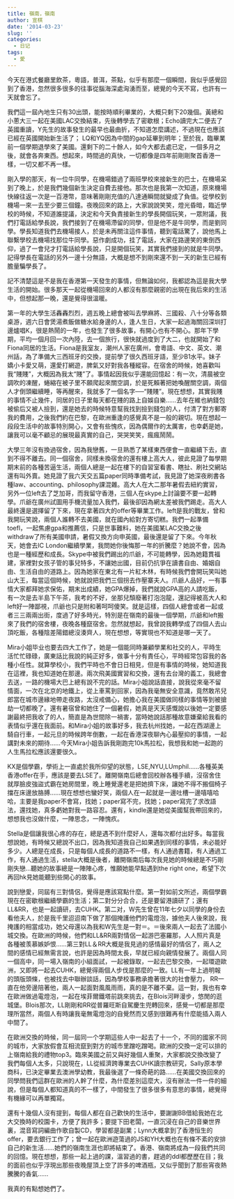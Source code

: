 ```yaml
---
title: 嶺南，嶺南
author: 宣棋
date: '2014-03-23'
slug: ''
categories:
  - 日记
tags:
  - 愛
---
```

今天在港式餐廳里飲茶，粵語，普洱，茶點，似乎有那麼一個瞬間，我似乎感覺回到了香港，忽然很多很多的往事從腦海深處洶湧而至，總覺的今天不寫，也許有一天就會忘了。

我們這一屆內地生只有30出頭，能按時順利畢業的，大概只剩下20幾個。黃總和小蔥大三一起在美國LAC交換結束，先後轉學去了密歇根；Echo讀完大二便去了英國重讀，Y先生的故事發生的最早也最曲折，不知道怎麼講述，不過現在也應該已經在英國開始新生活了； LQ和YQ因為中間的gap延畢到明年；至於我，臨畢業前一個學期退學來了美國。還剩下的二十餘人，如今大都去處已定，一個多月之後，就會各奔東西。想起來，時間過的真快，一切都像是四年前剛剛聚首香港一樣，一切又都不再一樣。

剛入學的那天，有一位牛同學，在機場錯過了兩班學校來接新生的巴士，在機場呆到了晚上，於是我們幾個新生決定自費去接他。那次也是我第一次知道，原來機場快線往返一次是一百港幣，意味著剛剛充值的八達通瞬間就變成了負值。從學校到機場一來一去至少要三個鐘。夜晚回來的路上，大家說說笑笑，燈光昏暗，臨近學校的時候，不知道誰提議，決定和今天負責接新生的學長開個玩笑，一眾附議，我們打電話給學長說，我們接到了在機場滯留的同學，但是他不是牛同學，而是劉同學。學長知道我們去機場接人，於是未再關注這件事情，聽到電話驚了，說他馬上聯繫學校去機場找那位牛同學。惡作劇成功，挂了電話，大家在路邊笑的東倒西仰，過了一會兒才打電話給學長說，只是開個玩笑，其實我們接到的就是牛同學。記得學長在電話的另外一邊十分無語，大概是想不到剛來還不到一天的新生已經有膽量騙學長了。

記不清楚這是不是我在香港第一天發生的事情，但無論如何，我都認為這是我大學生活的開始。很多那天一起從機場回來的人都沒有那麼親密的出現在我后來的生活中，但想起那一晚，還是覺得很溫暖。

第一年的大學生活轟轟烈烈，週五晚上總會被叫去學麻將、三國殺、八十分等各類桌游，週六日會煲湯煮飯做糖水給身邊的人，逢人生日，大家一起過海關回深圳打邊爐唱K，很是熱鬧的一年，也發生了很多故事，有開心也有不開心。那年下學期，平均一個月回一次內陸，去一個旅行，很快就過度到了大二，也就開始了和Fiona同居的生活。Fiona是我室友，潮州人家在廣州，會粵語、中文、英文、潮州話，為了準備大三西班牙的交換，提前學了很久西班牙語，至少B1水平。妹子嬌小卡愛又萌，還愛打網遊，脾氣又好對我各種縱容。在宿舍的時候，她喜歡叫我“賤賤”，大概因為我太“賤”了。事情起因我似乎還能回憶起：有一次，清晨被空調吹的凍醒，蜷縮在被子里不願爬起來關空調，於是死賴著把她喚醒關空調，兩個人才倒頭繼續睡，等再醒來，我就多了一個名字──“賤賤”。現在想想，其實我賤的事情不止幾件，同居的日子里每天都在賤的路上自娛自樂……去年在維也納錢包被偷后又被人撿到，還是她去的時候特意幫我找到撿到錢包的人，付清了對方郵寄我的費用，之後我們約在巴黎，在歐洲重逢的感覺真不是一般的親切。現在想起一段段生活中的故事特別開心，又會有些愧疚，因為偶爾作的太厲害，也幸虧是她，讓我可以毫不顧忌的展現最真實的自己，哭哭笑笑，瘋瘋鬧鬧。

大學三年沒有換過宿舍，因為我戀舊，一旦熟悉了某樣東西便會一直繼續下去，直到不得不離去。同一個宿舍，同樣未換宿舍的還有樓上高大人，彼此見證了每學期期末前的各種苦逼生活，兩個人總是一起在樓下的自習室看書、瞎扯、刷社交網站還有叫外賣。她見證了我六天交五篇paper同時準備考試，我見證了她深夜刷書各種law、accounting、philosophy課混雜。高大人在大二那年暑假去紐約實習，另外一位left去了芝加哥，而我留守香港，三個人在skype上討論要不要一起轉學。爪爺在廣州試圖用手機流量加入我們，最後卻因為網太差被我們踢走。高大人最終還是選擇留了下來，現在拿著四大的offer等畢業工作。left是我的戰友，曾和我開玩笑說，兩個人誰轉不去美國，就在國內給對方寄切糕。我們一起準備toefl，一起焦慮gpa和推薦信，只是世事難料，她在美國某LAC交換之後withdraw了所有美國申請，暑假又換方向申英國，最後還是留了下來。今年秋天，她會去IC London繼續學業，我問她你後悔那一年的折騰麼？她說不會，因為也是一種經歷和成長。Skype中被我們踢出的爪爺，不可能轉學，因為她籍貫福建，家裡對女孩子管的事兒特多，不讓她出國，目前仍抗爭在讀書自由、婚姻自由、生活自由的道路上。因為她家在東北有一片紅木林，有時候我們會開玩笑叫她山大王，每當這個時候，她就說把我們三個拐去作壓寨夫人。爪爺人品好，一有事情大家都拜她求保佑，期末出成績，她GPA爆掉，我們就說GPA高的人請吃飯，有一次是去半島下午茶，我考的不好，坐那兒頹廢著打泡泡龍，還記得被高大人和left好一陣鄙視，爪爺也只是附和著呵呵傻笑。就是這樣，四個人總會或者一起或者三三兩兩出街，度過了好多時光，特別是在嶺南的最後一個學期，爪爺和left搬來了我們的宿舍樓，夜晚各種竄宿舍。忽然就想起，我曾說我轉學成了四個人去山頂吃飯，各種陰差陽錯總沒湊齊人，現在想想，等實現也不知道是哪一天了。

Mira小姐毕业也要去四大工作了，她是一個能同時兼顧學業和社交的人，平時生活忙忙碌碌，廣東話比我說的純正好多，做事十分有責任心，平時經常包容我的各種小任性。就算學校小，我們平時也不會日日相見，但是有事情的時候，她知道我在這裡，我也知道她在那邊。兩次飛美國實習和交換，還有去台灣的義工，我總會去送，一路的機場大巴上總有說不完的話。Mira小姐說話直接，說我從來毫不留情面，一次在北京的地鐵上，從上車罵到回家，因為我毫無安全意識，竟然敢吊兒郎當在城市邊緣地帶走夜路，太沒戒備心，她擔心我在美國做同樣的事情等到被搶劫一切都晚了。還有暑宿曾和她住了一個暑假，她真是天天感慨說以後她一定要感謝最終把我收了的人，簡直是為世間除一禍害，當時她說話那種故意嫌棄給我看的表情似乎還在我面前。和Mira小姐的故事好多，我去杭州找她，一起在西湖邊上騎自行車，一起元旦的時候跨年倒數，一起在香港深夜聊內心最壓抑的事情，一起講對未來的期待……今天Mira小姐告訴我剛跑完10k馬拉松，我想我和她一起跑的人生馬拉松應該還要很久。

KX是個學霸，學術上一直處於我所仰望的狀態，LSE,NYU,LUmphil……各種英美香港offer在手，應該是要去LSE了。離開嶺南后總會回校辦各種手續，沒宿舍住就厚臉皮強盜式霸在她房間里，晚上睡覺還老是把她擠下床，讓她不得不搬個椅子擋在床邊放胳膊……現在想想也蠻好笑，兩個人在一起就是一邊吐槽一邊嘻嘻哈哈，主要是我paper不會寫，找她；paper寫不完，找她；paper寫完了求改語法，還找她，真多虧她對我一路容忍。還有，kindle還是她從美國幫我帶回來的，想想我也沒做什麼，一陣思念，一陣愧疚。

Stella是個讓我很心疼的存在，總是遇不到什麼好人，還每次都付出好多。每當我想說她，有時候又總說不出口，因為我知道我自己如果遇到同樣的事情，未必能好多少。人總是在成長，只是每個人成長的道路不一樣，有人通過書籍，有人通過工作，有人通過生活，stella大概是後者，離開嶺南后每次我見她的時候總是不巧剛剛失戀…聽她的故事總是一陣陣心疼，惟願她能早點遇到the right one，希望下次再回hk見她能聽到些開心的故事。

說到戀愛，同屆有三對情侶，覺得是應該寫點什麼。第一對如前文所述，兩個學霸現在在密歇根繼續學霸的生活；第二對分分合合，还是要留港讀研了；還有LL&RR，也是一起讀研，去CUHK。第二对，W先生曾在11年七夕以同學的身份去看他夫人，於是我千里迢迢南下做了那個掩護他們的電燈泡，據他夫人後來說，我掩護的相當成功，她父母還以為我和W先生是一對＝。＝後來兩人一起去了法國小城交換。在歐洲的時候，他們和LL&RR兩對情侶一起游巴塞羅那，人人照片真是各種被羡慕嫉妒恨……第三對LL＆RR大概是我見過的感情最好的情侶了，兩人之間的感情已經無需言說，也許是因為時間太長，早就已經向親情發展了。兩個人同一個高中，同一場入嶺南的小組面試，一起被錄取，一起去巴黎交換，一起環遊歐洲，又即將一起去CUHK，總覺得兩個人步伐是那麼的一致。LL有一年上過明報的頭版頭條，也被找去中聯辦談話，因為學校事務承擔著很大的社會壓力， RR一直在他旁邊陪著他，兩人一起面對風風雨雨，真的是不離不棄。這一對，我也有幸在歐洲做過電燈泡，一起在埃菲爾鐵塔前跳來挑去，在Blois河畔漫步，悠閒的逛城堡。Blois那次，LL剛剛和RR從普羅旺斯自駕慶生兜轉回來，感覺一切都是那麼理所當然，兩個人有時讓我毫無電燈泡的自覺然而又感到很難再有什麼能插入兩人中間了。

在歐洲交換的時候，同一屆同一个学期這些人中一起去了十一个，不同的國家不同的城市，大家放假會互相流竄到對方的城市里蹭吃蹭喝。歐洲的交換一定可以排的上嶺南給我的禮物top3。臨來美國之前又與好幾個人重聚，大家都說交換改變了我們每個人太多，只說現在，LL從經濟跨專業去CUHK讀宗教研究，Sally原本學商科，已決定畢業去澳洲學幼教，我最後選了一條奇葩的路……在美國交換回來的同學問我們這群在歐洲的人幹了什麼，為什麼差別這麼大，沒有辦法一件一件的細說，但是每個人都知道真的不一樣了，中間發生了很多很多有意思的事情，總覺得有機緣可以再單獨寫。
 
還有十幾個人沒有提到，每個人都在自己歡快的生活中，要謝謝BB借給我她在北大交換時的校園卡，方便了我許多；要提下田老闆，一直沉浸在自己的音樂世界裏，混音寫詞編曲作歌自製CD，學習都是副業；Lynn大概拿到了香港恒生的offer，要去銀行工作了；曾一起在歐洲遊蕩過的JS和YH大概也在有條不紊的安排自己的新生活……她們的嶺南生涯也即將結束了。香港、嶺南將成為一段我們共同的回憶。現在想想，那些一起上過的課，溫習過的書，趕過的ddl都歷歷在目；我的面前也似乎浮現出那些夜晚屋頂上空了許多的啤酒瓶，又似乎聞到了那些宵夜熱騰騰的香氣……

我真的有點想她們了。